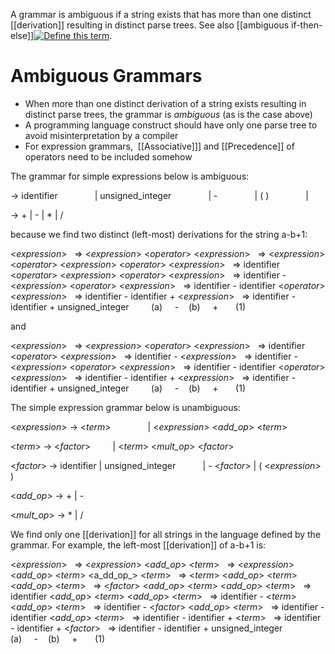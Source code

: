 A grammar is ambiguous if a string exists that has more than one distinct [[derivation]] resulting in distinct parse trees. See also [[ambiguous if-then-else]][![Define this term](https://www.cs.fsu.edu/~engelen/courses/COP402003/define.gif)](https://www.cs.fsu.edu/~engelen/courses/COP402003/board.html#ambiguousifthenelse).

# Ambiguous Grammars

-   When more than one distinct derivation of a string exists resulting in distinct parse trees, the grammar is _ambiguous_ (as is the case above)
-   A programming language construct should have only one parse tree to avoid misinterpretation by a compiler
-   For expression grammars,  [[Associative]]] and [[Precedence]] of operators need to be included somehow

The grammar for simple expressions below is ambiguous:

<expression> -> identifier
              | unsigned_integer
              | - <expression>
              | ( <expression> )
              | <expression> <operator> <expression>

<operator> -> + | - | * | /

because we find two distinct (left-most) derivations for the string a-b+1:

<_expression_>
  => <_expression_> <_operator_> <_expression_>
  => <_expression_> <_operator_> <_expression_> <_operator_> <_expression_>
  => identifier <_operator_> <_expression_> <_operator_> <_expression_>
  => identifier - <_expression_> <_operator_> <_expression_>
  => identifier - identifier <_operator_> <_expression_>
  => identifier - identifier + <_expression_>
  => identifier - identifier + unsigned_integer
        (a)     -    (b)     +       (1)

and

<_expression_>
  => <_expression_> <_operator_> <_expression_>
  => identifier <_operator_> <_expression_>
  => identifier - <_expression_>
  => identifier - <_expression_> <_operator_> <_expression_>
  => identifier - identifier <_operator_> <_expression_>
  => identifier - identifier + <_expression_>
  => identifier - identifier + unsigned_integer
        (a)     -    (b)     +       (1)

The simple expression grammar below is unambiguous:

<_expression_> -> <_term_>
              | <_expression_> <_add_op_> <_term_>

<_term_> -> <_factor_>
        | <_term_> <_mult_op_> <_factor_>

<_factor_> -> identifier | unsigned_integer
          | - <_factor_> | ( <_expression_> )

<_add_op_> -> + | -

<_mult_op_> -> * | /

We find only one [[derivation]] for all strings in the language defined by the grammar. For example, the left-most [[derivation]] of a-b+1 is:

<_expression_>
  => <_expression_> <_add_op_> <_term_>
  => <_expression_> <_add_op_> <_term_> <a_dd_op_> <_term_>
  => <_term_> <_add_op_> <_term_> <_add_op_> <_term_>
  => <_factor_> <_add_op_> <_term_> <_add_op_> <_term_>
  => identifier <_add_op_> <_term_> <_add_op_> <_term_>
  => identifier - <_term_> <_add_op_> <_term_>
  => identifier - <_factor_> <_add_op_> <_term_>
  => identifier - identifier <_add_op_> <_term_>
  => identifier - identifier + <_term_>
  => identifier - identifier + <_factor_>
  => identifier - identifier + unsigned_integer
        (a)     -    (b)     +       (1)